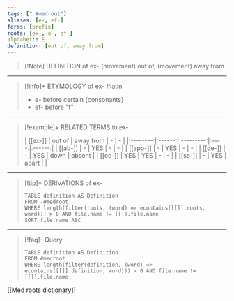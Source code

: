 ```yaml
---
tags: [" #medroot"]
aliases: [e-, ef-]
forms: [prefix]
roots: [ex-, e-, ef-]
alphabet:: E
definition: [out of, away from]
---
```

>[!Note] DEFINITION of ex-
>(movement) out of, (movement) away from
_____
>[!info]+ ETYMOLOGY of ex-
>#latin
>- e- before certain {consonants}
>- ef- before "f"
_____
>[!example]+ RELATED TERMS to ex-
>
>| [[ex-]]  | out of | away from |  -   |   -    |
|:--------:|:------:|:---------:|:----:|:------:|
| [[ab-]]  |   -    |    YES    |  -   |   -    |
| [[apo-]] |   -    |    YES    |  -   |   -    |
| [[de-]]  |   -    |    YES    | down | absent |
| [[ec-]]  |  YES   |    YES    |  -   |   -    |
| [[se-]]  |   -    |    YES    | apart     |        |
_____
>[!tip]+ DERIVATIONS of ex-
>```dataview
>TABLE definition AS Definition 
>FROM -#medroot
>WHERE length(filter(roots, (word) => econtains([[]].roots, word))) > 0 AND file.name != [[]].file.name
>SORT file.name ASC
>```
____
>[!faq]- Query
>
>```dataview
>TABLE definition AS Definition
>FROM #medroot
>WHERE length(filter(definition, (word) => econtains([[]].definition, word))) > 0 AND file.name != [[]].file.name
>```

[[Med roots dictionary]]